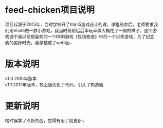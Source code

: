 # feed-chicken项目说明
项目起源于2015年，当时学校开了html5游戏设计的课，课程结束后，老师要求我们用html5做一款小游戏，我当时前前后后半玩半做大概花了一周的样子，这个游戏源于我以前很喜欢的一个RGB游戏《牧场物语》中的一个训练游戏，为了纪念我的美好时光，我移植成了web版~

# 版本说明
v1.0  2015年版本</br>
v1.1  2017年版本，较上版优化了代码，引入了构造器

# 更新说明
啥时候学了点新东西，觉得有用了就更新~
